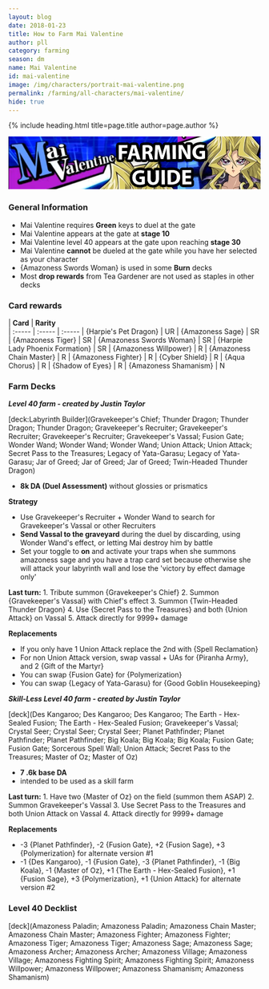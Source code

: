 ```yaml
---
layout: blog
date: 2018-01-23
title: How to Farm Mai Valentine
author: pll
category: farming
season: dm
name: Mai Valentine
id: mai-valentine
image: /img/characters/portrait-mai-valentine.png
permalink: /farming/all-characters/mai-valentine/
hide: true
---
```


{% include heading.html title=page.title author=page.author %}

![Mai Banner](/img/content/events/mai.png)

### General Information
* Mai Valentine requires **Green** keys to duel at the gate
* Mai Valentine appears at the gate at **stage 10**
* Mai Valentine level 40 appears at the gate upon reaching **stage 30**
* Mai Valentine **cannot** be dueled at the gate while you have her selected as your character
* {Amazoness Swords Woman} is used in some **Burn** decks
* Most **drop rewards** from Tea Gardener are not used as staples in other decks

### Card rewards

| **Card** |  **Rarity**  
| :----- | :----- | :----- 
| {Harpie's Pet Dragon} | UR
| {Amazoness Sage} | SR
| {Amazoness Tiger} | SR
| {Amazoness Swords Woman} | SR
| {Harpie Lady Phoenix Formation} | SR
| {Amazoness Willpower} | R
| {Amazoness Chain Master} | R
| {Amazoness Fighter} | R
| {Cyber Shield} | R
| {Aqua Chorus} | R
| {Shadow of Eyes} | R
| {Amazoness Shamanism} | N


### Farm Decks
***Level 40 farm - created by Justin Taylor***

[deck:Labyrinth Builder](Gravekeeper's Chief; Thunder Dragon; Thunder Dragon; Thunder Dragon; Gravekeeper's Recruiter; Gravekeeper's Recruiter; Gravekeeper's Recruiter; Gravekeeper's Vassal; Fusion Gate; Wonder Wand; Wonder Wand; Wonder Wand; Union Attack; Union Attack; Secret Pass to the Treasures; Legacy of Yata-Garasu; Legacy of Yata-Garasu; Jar of Greed; Jar of Greed; Jar of Greed; Twin-Headed Thunder Dragon)


* **8k DA (Duel Assessment)** without glossies or prismatics

**Strategy**
* Use Gravekeeper's Recruiter + Wonder Wand to search for Gravekeeper's Vassal or other Recruiters
* **Send Vassal to the graveyard** during the duel by discarding, using Wonder Wand's effect, or letting Mai destroy him by battle
* Set your toggle to **on** and activate your traps when she summons amazoness sage and you have a trap card set because otherwise she will attack your labyrinth wall and lose the 'victory by effect damage only'

**Last turn:** 
		1. Tribute summon {Gravekeeper's Chief}
		2. Summon {Gravekeeper's Vassal} with Chief's effect
		3. Summon {Twin-Headed Thunder Dragon}
		4. Use {Secret Pass to the Treasures} and both {Union Attack} on Vassal 
		5. Attack directly for 9999+ damage
	
**Replacements**
* If you only have 1 Union Attack replace the 2nd with {Spell Reclamation}
* For non Union Attack version, swap vassal + UAs for {Piranha Army}, and 2 {Gift of the Martyr}
* You can swap {Fusion Gate} for {Polymerization}
* You can swap {Legacy of Yata-Garasu} for {Good Goblin Housekeeping}

***Skill-Less Level 40 farm - created by Justin Taylor***

[deck](Des Kangaroo; Des Kangaroo; Des Kangaroo; The Earth - Hex-Sealed Fusion; The Earth - Hex-Sealed Fusion; Gravekeeper's Vassal; Crystal Seer; Crystal Seer; Crystal Seer; Planet Pathfinder; Planet Pathfinder; Planet Pathfinder; Big Koala; Big Koala; Big Koala; Fusion Gate; Fusion Gate; Sorcerous Spell Wall; Union Attack; Secret Pass to the Treasures; Master of Oz; Master of Oz)

* **7 .6k base DA**
* intended to be used as a skill farm

**Last turn:** 
		1. Have two {Master of Oz} on the field (summon them ASAP)
		2. Summon Gravekeeper's Vassal
		3. Use Secret Pass to the Treasures and both Union Attack on Vassal 
		4. Attack directly for 9999+ damage
 
**Replacements**
* -3 {Planet Pathfinder}, -2 {Fusion Gate}, +2 {Fusion Sage}, +3 {Polymerization} for alternate version #1
* -1 {Des Kangaroo}, -1 {Fusion Gate}, -3 {Planet Pathfinder}, -1 {Big Koala}, -1 {Master of Oz}, +1 {The Earth - Hex-Sealed Fusion}, +1 {Fusion Sage}, +3 {Polymerization}, +1 {Union Attack} for alternate version #2



### Level 40 Decklist

[deck](Amazoness Paladin; Amazoness Paladin; Amazoness Chain Master; Amazoness Chain Master; Amazoness Fighter; Amazoness Fighter; Amazoness Tiger; Amazoness Tiger; Amazoness Sage; Amazoness Sage; Amazoness Archer; Amazoness Archer; Amazoness Village; Amazoness Village; Amazoness Fighting Spirit; Amazoness Fighting Spirit; Amazoness Willpower; Amazoness Willpower; Amazoness Shamanism; Amazoness Shamanism)
